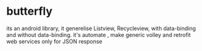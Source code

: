# butterfly
its an android library, it generelise Listview, Recycleview, with data-binding and without data-binding.
it's automate , make generic volley and retrofit web services only for JSON response 
